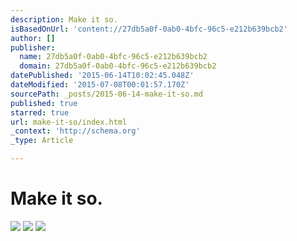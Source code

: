 ```yaml
---
description: Make it so.
isBasedOnUrl: 'content://27db5a0f-0ab0-4bfc-96c5-e212b639bcb2'
author: []
publisher:
  name: 27db5a0f-0ab0-4bfc-96c5-e212b639bcb2
  domain: 27db5a0f-0ab0-4bfc-96c5-e212b639bcb2
datePublished: '2015-06-14T10:02:45.048Z'
dateModified: '2015-07-08T00:01:57.170Z'
sourcePath: _posts/2015-06-14-make-it-so.md
published: true
starred: true
url: make-it-so/index.html
_context: 'http://schema.org'
_type: Article

---
```

# Make it so.
![](https://the-grid-user-content.s3-us-west-2.amazonaws.com/c722c4bf-a3b2-43e9-80a7-84dea3406f42.jpg)
![](https://the-grid-user-content.s3-us-west-2.amazonaws.com/97762847-13de-498e-97a0-8cec41279f3c.jpg)
![](https://the-grid-user-content.s3-us-west-2.amazonaws.com/b8d0483a-82da-4bdf-a687-a110abaddd66.jpg)